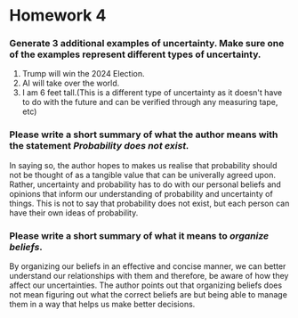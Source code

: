 # Homework 4
### Generate 3 additional examples of uncertainty.  Make sure one of the examples represent different types of uncertainty.
1. Trump will win the 2024 Election.
2. AI will take over the world.
3. I am 6 feet tall.(This is a different type of uncertainty as it doesn't have to do with the future and can be verified through any measuring tape, etc)

### Please write a short summary of what the author means with the statement *Probability does not exist.*
In saying so, the author hopes to makes us realise that probability should not be thought of as a tangible value that can be univerally agreed upon. Rather, uncertainty and probability has to do with our personal beliefs and opinions that inform our understanding of probability and uncertainty of things. This is not to say that probability does not exist, but each person can have their own ideas of probability.

### Please write a short summary of what it means to *organize beliefs*.

By organizing our beliefs in an effective and concise manner, we can better understand our relationships with them and therefore, be aware of how they affect our uncertainties. The author points out that organizing beliefs does not mean figuring out what the correct beliefs are but being able to manage them in a way that helps us make better decisions. 

